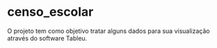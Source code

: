 # censo_escolar

O projeto tem como objetivo tratar alguns dados para sua visualização através do software Tableu.
